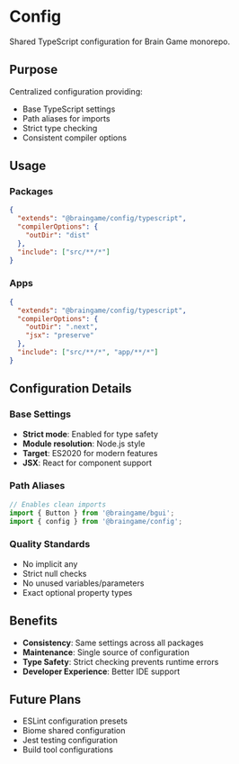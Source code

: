 # Config

Shared TypeScript configuration for Brain Game monorepo.

## Purpose

Centralized configuration providing:
- Base TypeScript settings
- Path aliases for imports
- Strict type checking
- Consistent compiler options

## Usage

### Packages
```json
{
  "extends": "@braingame/config/typescript",
  "compilerOptions": {
    "outDir": "dist"
  },
  "include": ["src/**/*"]
}
```

### Apps
```json
{
  "extends": "@braingame/config/typescript",
  "compilerOptions": {
    "outDir": ".next",
    "jsx": "preserve"
  },
  "include": ["src/**/*", "app/**/*"]
}
```

## Configuration Details

### Base Settings
- **Strict mode**: Enabled for type safety
- **Module resolution**: Node.js style
- **Target**: ES2020 for modern features
- **JSX**: React for component support

### Path Aliases
```typescript
// Enables clean imports
import { Button } from '@braingame/bgui';
import { config } from '@braingame/config';
```

### Quality Standards
- No implicit any
- Strict null checks
- No unused variables/parameters
- Exact optional property types

## Benefits

- **Consistency**: Same settings across all packages
- **Maintenance**: Single source of configuration
- **Type Safety**: Strict checking prevents runtime errors
- **Developer Experience**: Better IDE support

## Future Plans

- ESLint configuration presets
- Biome shared configuration  
- Jest testing configuration
- Build tool configurations